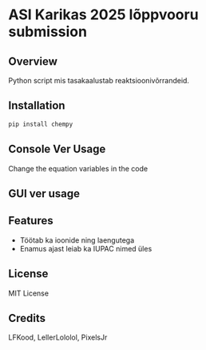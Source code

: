 # ASI Karikas 2025 lõppvooru submission

## Overview
Python script mis tasakaalustab reaktsioonivõrrandeid.

## Installation
```bash
pip install chempy
```

## Console Ver Usage
Change the equation variables in the code

## GUI ver usage

## Features
- Töötab ka ioonide ning laengutega
- Enamus ajast leiab ka IUPAC nimed üles

## License
MIT License

## Credits
LFKood, LellerLololol, PixelsJr
